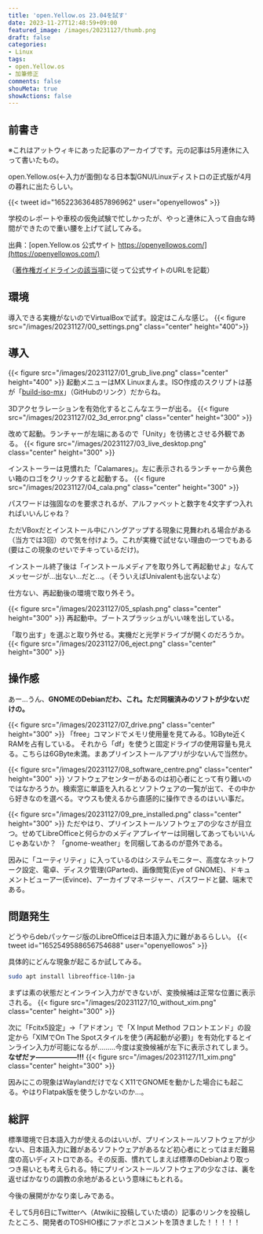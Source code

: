 ```yaml
---
title: 'open.Yellow.os 23.04を試す'
date: 2023-11-27T12:48:59+09:00
featured_image: /images/20231127/thumb.png
draft: false
categories:
- Linux
tags:
- open.Yellow.os
- 加筆修正
comments: false
shouMeta: true
showActions: false
---
```


## 前書き
※これはアットウィキにあった記事のアーカイブです。元の記事は5月連休に入って書いたもの。

open.Yellow.os(←入力が面倒)なる日本製GNU/Linuxディストロの正式版が4月の暮れに出たらしい。

{{< tweet id="1652236364857896962" user="openyellowos" >}}

学校のレポートや車校の仮免試験で忙しかったが、やっと連休に入って自由な時間ができたので重い腰を上げて試してみる。

出典：[open.Yellow.os 公式サイト https://openyellowos.com/](https://openyellowos.com/)<br>

（[著作権ガイドラインの該当項](https://openyellowos.com/open-yellow-os%e3%81%ab%e3%81%8a%e3%81%91%e3%82%8b%e8%91%97%e4%bd%9c%e6%a8%a9%e3%81%ae%e3%82%ac%e3%82%a4%e3%83%89%e3%83%a9%e3%82%a4%e3%83%b3/#note-%E5%80%8B%E4%BA%BA%E3%83%96%E3%83%AD%E3%82%B0%E3%81%A7%E8%91%97%E4%BD%9C%E7%89%A9%E3%82%92%E3%81%94%E5%88%A9%E7%94%A8%E3%81%97%E3%81%9F%E3%81%84%E6%96%B9%E3%81%B8)に従って公式サイトのURLを記載）

## 環境
導入できる実機がないのでVirtualBoxで試す。設定はこんな感じ。
{{< figure src="/images/20231127/00_settings.png" class="center" height="400">}}

## 導入
{{< figure src="/images/20231127/01_grub_live.png" class="center" height="400" >}}
起動メニューはMX Linuxまんま。ISO作成のスクリプトは基が「[build-iso-mx](https://github.com/MX-Linux/build-iso-mx/)」（GitHubのリンク）だからね。

3Dアクセラレーションを有効化するとこんなエラーが出る。
{{< figure src="/images/20231127/02_3d_error.png" class="center" height="300" >}}

改めて起動。ランチャーが左端にあるので「Unity」を彷彿とさせる外観である。
{{< figure src="/images/20231127/03_live_desktop.png" class="center" height="300" >}}

インストーラーは見慣れた「Calamares」。左に表示されるランチャーから黄色い箱のロゴをクリックすると起動する。
{{< figure src="/images/20231127/04_cala.png" class="center" height="300" >}}

パスワードは強固なのを要求されるが、アルファベットと数字を4文字ずつ入れればいいんじゃね？

ただVBoxだとインストール中にハングアップする現象に見舞われる場合がある（当方では3回）ので気を付けよう。これが実機で試せない理由の一つでもある(要はこの現象のせいでチキっているだけ)。

インストール終了後は「インストールメディアを取り外して再起動せよ」なんてメッセージが…出ない…だと…。（そういえばUnivalentも出ないよな）

仕方ない、再起動後の環境で取り外そう。

{{< figure src="/images/20231127/05_splash.png" class="center" height="300" >}}
再起動中。ブートスプラッシュがいい味を出している。

「取り出す」を選ぶと取り外せる。実機だと光学ドライブが開くのだろうか。
{{< figure src="/images/20231127/06_eject.png" class="center" height="300" >}}

## 操作感
あー…うん、**GNOMEのDebianだわ、これ。ただ同梱済みのソフトが少ないだけの。**

{{< figure src="/images/20231127/07_drive.png" class="center" height="300" >}}
「free」コマンドでメモリ使用量を見てみる。1GByte近くRAMを占有している。
それから「df」を使うと固定ドライブの使用容量も見える。こちらは6GByte未満。まあプリインストールアプリが少ないんで当然か。

{{< figure src="/images/20231127/08_software_centre.png" class="center" height="300" >}}
ソフトウェアセンターがあるのは初心者にとって有り難いのではなかろうか。検索窓に単語を入れるとソフトウェアの一覧が出て、その中から好きなのを選べる。マウスも使えるから直感的に操作できるのはいい事だ。

{{< figure src="/images/20231127/09_pre_installed.png" class="center" height="300" >}}
ただやはり、プリインストールソフトウェアの少なさが目立つ。せめてLibreOfficeと何らかのメディアプレイヤーは同梱してあってもいいんじゃあないか？
「gnome-weather」を同梱してあるのが意外である。

因みに「ユーティリティ」に入っているのはシステムモニター、高度なネットワーク設定、電卓、ディスク管理(GParted)、画像閲覧(Eye of GNOME)、ドキュメントビューアー(Evince)、アーカイブマネージャー、パスワードと鍵、端末である。

## 問題発生
どうやらdebパッケージ版のLibreOfficeは日本語入力に難があるらしい。
{{< tweet id="1652549588656754688" user="openyellowos" >}}

具体的にどんな現象が起こるか試してみる。
```bash
sudo apt install libreoffice-l10n-ja
```

まずは素の状態だとインライン入力ができないが、変換候補は正常な位置に表示される。
{{< figure src="/images/20231127/10_without_xim.png" class="center" height="300" >}}

次に「Fcitx5設定」→「アドオン」で「X Input Method フロントエンド」の設定から「XIMでOn The Spotスタイルを使う(再起動が必要)」を有効化するとインライン入力が可能になるが………今度は変換候補が左下に表示されてしまう。**なぜだァ――――――!!!**
{{< figure src="/images/20231127/11_xim.png" class="center" height="300" >}}

因みにこの現象はWaylandだけでなくX11でGNOMEを動かした場合にも起こる。やはりFlatpak版を使うしかないのか…。

## 総評
標準環境で日本語入力が使えるのはいいが、プリインストールソフトウェアが少ない、日本語入力に難があるソフトウェアがあるなど初心者にとってはまだ難易度の高いディストロである。その反面、慣れてしまえば標準のDebianより取っつき易いとも考えられる。特にプリインストールソフトウェアの少なさは、裏を返せばかなりの調教の余地があるという意味にもとれる。

今後の展開がかなり楽しみである。

そして5月6日にTwitterへ（Atwikiに投稿していた頃の）記事のリンクを投稿したところ、開発者のTOSHIO様にファボとコメントを頂きました！！！！！
